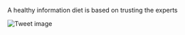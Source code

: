 A healthy information diet is based on trusting the experts


![Tweet image](/assets/crosspoast/GEODavLaEAAZg5M.png)

